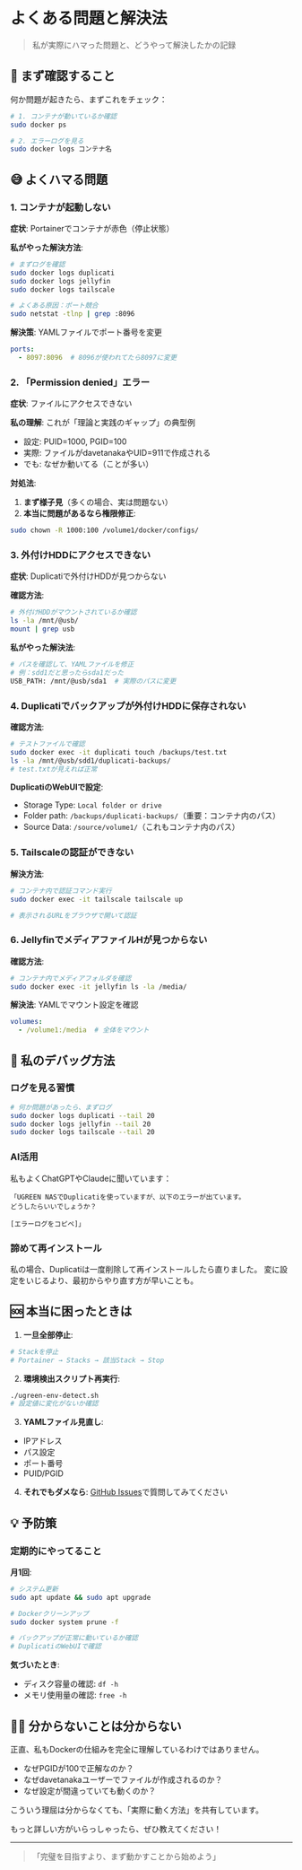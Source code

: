 # よくある問題と解決法

> 私が実際にハマった問題と、どうやって解決したかの記録

## 🤔 まず確認すること

何か問題が起きたら、まずこれをチェック：

```bash
# 1. コンテナが動いているか確認
sudo docker ps

# 2. エラーログを見る
sudo docker logs コンテナ名
```

## 😅 よくハマる問題

### 1. コンテナが起動しない

**症状**: Portainerでコンテナが赤色（停止状態）

**私がやった解決方法**:
```bash
# まずログを確認
sudo docker logs duplicati
sudo docker logs jellyfin
sudo docker logs tailscale

# よくある原因：ポート競合
sudo netstat -tlnp | grep :8096
```

**解決策**: YAMLファイルでポート番号を変更
```yaml
ports:
  - 8097:8096  # 8096が使われてたら8097に変更
```

### 2. 「Permission denied」エラー

**症状**: ファイルにアクセスできない

**私の理解**: これが「理論と実践のギャップ」の典型例
- 設定: PUID=1000, PGID=100
- 実際: ファイルがdavetanakaやUID=911で作成される
- でも: なぜか動いてる（ことが多い）

**対処法**: 
1. **まず様子見**（多くの場合、実は問題ない）
2. **本当に問題があるなら権限修正**:
```bash
sudo chown -R 1000:100 /volume1/docker/configs/
```

### 3. 外付けHDDにアクセスできない

**症状**: Duplicatiで外付けHDDが見つからない

**確認方法**:
```bash
# 外付けHDDがマウントされているか確認
ls -la /mnt/@usb/
mount | grep usb
```

**私がやった解決法**:
```bash
# パスを確認して、YAMLファイルを修正
# 例：sdd1だと思ったらsda1だった
USB_PATH: /mnt/@usb/sda1  # 実際のパスに変更
```

### 4. Duplicatiでバックアップが外付けHDDに保存されない

**確認方法**:
```bash
# テストファイルで確認
sudo docker exec -it duplicati touch /backups/test.txt
ls -la /mnt/@usb/sdd1/duplicati-backups/
# test.txtが見えれば正常
```

**DuplicatiのWebUIで設定**:
- Storage Type: `Local folder or drive`
- Folder path: `/backups/duplicati-backups/`（重要：コンテナ内のパス）
- Source Data: `/source/volume1/`（これもコンテナ内のパス）

### 5. Tailscaleの認証ができない

**解決方法**:
```bash
# コンテナ内で認証コマンド実行
sudo docker exec -it tailscale tailscale up

# 表示されるURLをブラウザで開いて認証
```

### 6. JellyfinでメディアファイルHが見つからない

**確認方法**:
```bash
# コンテナ内でメディアフォルダを確認
sudo docker exec -it jellyfin ls -la /media/
```

**解決法**: YAMLでマウント設定を確認
```yaml
volumes:
  - /volume1:/media  # 全体をマウント
```

## 🔧 私のデバッグ方法

### ログを見る習慣
```bash
# 何か問題があったら、まずログ
sudo docker logs duplicati --tail 20
sudo docker logs jellyfin --tail 20
sudo docker logs tailscale --tail 20
```

### AI活用
私もよくChatGPTやClaudeに聞いています：

```
「UGREEN NASでDuplicatiを使っていますが、以下のエラーが出ています。
どうしたらいいでしょうか？

[エラーログをコピペ]」
```

### 諦めて再インストール
私の場合、Duplicatiは一度削除して再インストールしたら直りました。
変に設定をいじるより、最初からやり直す方が早いことも。

## 🆘 本当に困ったときは

1. **一旦全部停止**:
```bash
# Stackを停止
# Portainer → Stacks → 該当Stack → Stop
```

2. **環境検出スクリプト再実行**:
```bash
./ugreen-env-detect.sh
# 設定値に変化がないか確認
```

3. **YAMLファイル見直し**:
- IPアドレス
- パス設定
- ポート番号
- PUID/PGID

4. **それでもダメなら**: [GitHub Issues](https://github.com/davetanaka/ugreen-nas-docker-helper/issues)で質問してみてください

## 💡 予防策

### 定期的にやってること

**月1回**:
```bash
# システム更新
sudo apt update && sudo apt upgrade

# Dockerクリーンアップ
sudo docker system prune -f

# バックアップが正常に動いているか確認
# DuplicatiのWebUIで確認
```

**気づいたとき**:
- ディスク容量の確認: `df -h`
- メモリ使用量の確認: `free -h`

## 🤷‍♂️ 分からないことは分からない

正直、私もDockerの仕組みを完全に理解しているわけではありません。

- なぜPGIDが100で正解なのか？
- なぜdavetanakaユーザーでファイルが作成されるのか？
- なぜ設定が間違っていても動くのか？

こういう理屈は分からなくても、「実際に動く方法」を共有しています。

もっと詳しい方がいらっしゃったら、ぜひ教えてください！

---

> 「完璧を目指すより、まず動かすことから始めよう」
